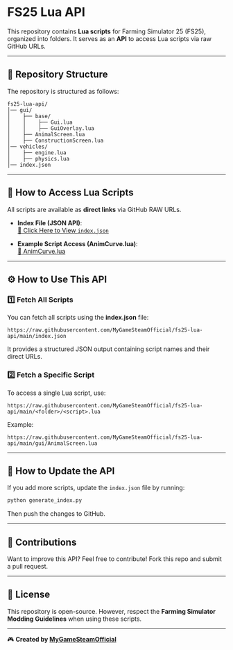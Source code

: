 # FS25 Lua API

This repository contains **Lua scripts** for Farming Simulator 25 (FS25), organized into folders. It serves as an **API** to access Lua scripts via raw GitHub URLs.

---

## 📂 **Repository Structure**
The repository is structured as follows:

```
fs25-lua-api/
│── gui/
│    ├── base/
│    │    ├── Gui.lua
│    │    ├── GuiOverlay.lua
│    ├── AnimalScreen.lua
│    ├── ConstructionScreen.lua
│── vehicles/
│    ├── engine.lua
│    ├── physics.lua
│── index.json
```

---

## 🔗 **How to Access Lua Scripts**
All scripts are available as **direct links** via GitHub RAW URLs.

- **Index File (JSON API)**:  
  [📄 Click Here to View `index.json`](https://raw.githubusercontent.com/MyGameSteamOfficial/fs25-lua-api/main/index.json)

- **Example Script Access (AnimCurve.lua)**:  
  [📜 AnimCurve.lua](https://raw.githubusercontent.com/MyGameSteamOfficial/fs25-lua-api/main/AnimCurve.lua)

---

## ⚙️ **How to Use This API**
### **1️⃣ Fetch All Scripts**
You can fetch all scripts using the **index.json** file:
```
https://raw.githubusercontent.com/MyGameSteamOfficial/fs25-lua-api/main/index.json
```
It provides a structured JSON output containing script names and their direct URLs.

### **2️⃣ Fetch a Specific Script**
To access a single Lua script, use:
```
https://raw.githubusercontent.com/MyGameSteamOfficial/fs25-lua-api/main/<folder>/<script>.lua
```
Example:
```
https://raw.githubusercontent.com/MyGameSteamOfficial/fs25-lua-api/main/gui/AnimalScreen.lua
```

---

## 🚀 **How to Update the API**
If you add more scripts, update the `index.json` file by running:

```sh
python generate_index.py
```
Then push the changes to GitHub.

---

## 🤝 **Contributions**
Want to improve this API? Feel free to contribute! Fork this repo and submit a pull request.

---

## 📢 **License**
This repository is open-source. However, respect the **Farming Simulator Modding Guidelines** when using these scripts.

---

🎮 **Created by [MyGameSteamOfficial](https://github.com/MyGameSteamOfficial)**
